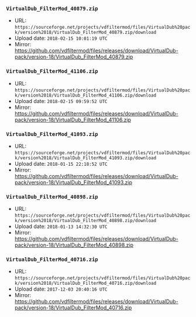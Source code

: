 ### `VirtualDub_FilterMod_40879.zip`

- URL: `https://sourceforge.net/projects/vdfiltermod/files/VirtualDub%20pack/version%2018/VirtualDub_FilterMod_40879.zip/download`
- Upload date: `2018-02-15 10:01:19 UTC`
- Mirror: https://github.com/vdfiltermod/files/releases/download/VirtualDub-pack/version-18/VirtualDub_FilterMod_40879.zip


### `VirtualDub_FilterMod_41106.zip`

- URL: `https://sourceforge.net/projects/vdfiltermod/files/VirtualDub%20pack/version%2018/VirtualDub_FilterMod_41106.zip/download`
- Upload date: `2018-02-15 09:59:52 UTC`
- Mirror: https://github.com/vdfiltermod/files/releases/download/VirtualDub-pack/version-18/VirtualDub_FilterMod_41106.zip


### `VirtualDub_FilterMod_41093.zip`

- URL: `https://sourceforge.net/projects/vdfiltermod/files/VirtualDub%20pack/version%2018/VirtualDub_FilterMod_41093.zip/download`
- Upload date: `2018-01-15 22:18:52 UTC`
- Mirror: https://github.com/vdfiltermod/files/releases/download/VirtualDub-pack/version-18/VirtualDub_FilterMod_41093.zip


### `VirtualDub_FilterMod_40898.zip`

- URL: `https://sourceforge.net/projects/vdfiltermod/files/VirtualDub%20pack/version%2018/VirtualDub_FilterMod_40898.zip/download`
- Upload date: `2018-01-13 14:32:30 UTC`
- Mirror: https://github.com/vdfiltermod/files/releases/download/VirtualDub-pack/version-18/VirtualDub_FilterMod_40898.zip


### `VirtualDub_FilterMod_40716.zip`

- URL: `https://sourceforge.net/projects/vdfiltermod/files/VirtualDub%20pack/version%2018/VirtualDub_FilterMod_40716.zip/download`
- Upload date: `2017-12-03 20:40:16 UTC`
- Mirror: https://github.com/vdfiltermod/files/releases/download/VirtualDub-pack/version-18/VirtualDub_FilterMod_40716.zip
